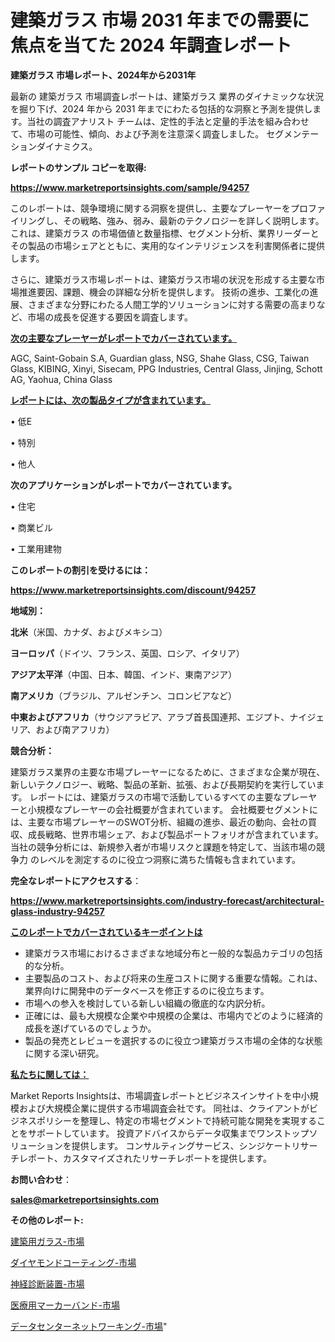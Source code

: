 # 建築ガラス 市場 2031 年までの需要に焦点を当てた 2024 年調査レポート

<strong>建築ガラス 市場レポート、2024年から2031年</strong>

最新の 建築ガラス 市場調査レポートは、建築ガラス 業界のダイナミックな状況を掘り下げ、2024 年から 2031 年までにわたる包括的な洞察と予測を提供します。当社の調査アナリスト チームは、定性的手法と定量的手法を組み合わせて、市場の可能性、傾向、および予測を注意深く調査しました。 セグメンテーションダイナミクス。



<strong>レポートのサンプル コピーを取得:</strong> <a href=https://www.marketreportsinsights.com/sample/94257>

<strong><u>https://www.marketreportsinsights.com/sample/94257</u></strong></a>

このレポートは、競争環境に関する洞察を提供し、主要なプレーヤーをプロファイリングし、その戦略、強み、弱み、最新のテクノロジーを詳しく説明します。 これは、建築ガラス の市場価値と数量指標、セグメント分析、業界リーダーとその製品の市場シェアとともに、実用的なインテリジェンスを利害関係者に提供します。

さらに、建築ガラス市場レポートは、建築ガラス市場の状況を形成する主要な市場推進要因、課題、機会の詳細な分析を提供します。 技術の進歩、工業化の進展、さまざまな分野にわたる人間工学的ソリューションに対する需要の高まりなど、市場の成長を促進する要因を調査します。



<strong><u>次の主要なプレーヤーがレポートでカバーされています。</u></strong>

AGC, Saint-Gobain S.A, Guardian glass, NSG, Shahe Glass, CSG, Taiwan Glass, KIBING, Xinyi, Sisecam, PPG Industries, Central Glass, Jinjing, Schott AG, Yaohua, China Glass



<strong><u><b>レポートには、次の製品タイプが含まれています。</b></u></strong>

• 低E

• 特別

• 他人



<strong><b>次のアプリケーションがレポートでカバーされています。</b></strong>

• 住宅

• 商業ビル

• 工業用建物



<strong><b>このレポートの割引を受けるには：</b></strong><a href=https://www.marketreportsinsights.com/discount/94257>

<strong><u>https://www.marketreportsinsights.com/discount/94257</u></strong></a>



<strong>地域別：</strong>



<strong>北米</strong>（米国、カナダ、およびメキシコ）



<strong>ヨーロッパ</strong>（ドイツ、フランス、英国、ロシア、イタリア）



<strong>アジア太平洋</strong>（中国、日本、韓国、インド、東南アジア）



<strong>南アメリカ</strong>（ブラジル、アルゼンチン、コロンビアなど）



<strong>中東およびアフリカ</strong>（サウジアラビア、アラブ首長国連邦、エジプト、ナイジェリア、および南アフリカ）



<strong>競合分析：</strong>

建築ガラス業界の主要な市場プレーヤーになるために、さまざまな企業が現在、新しいテクノロジー、戦略、製品の革新、拡張、および長期契約を実行しています。 レポートには、建築ガラスの市場で活動しているすべての主要なプレーヤーと小規模なプレーヤーの会社概要が含まれています。 会社概要セグメントには、主要な市場プレーヤーのSWOT分析、組織の進歩、最近の動向、会社の買収、成長戦略、世界市場シェア、および製品ポートフォリオが含まれています。 当社の競争分析には、新規参入者が市場リスクと課題を特定して、当該市場の競争力 のレベルを測定するのに役立つ洞察に満ちた情報も含まれています。



<strong>完全なレポートにアクセスする</strong>：

<a href=https://www.marketreportsinsights.com/industry-forecast/architectural-glass-industry-94257>

<strong><u>https://www.marketreportsinsights.com/industry-forecast/architectural-glass-industry-94257</u></strong></a>



<strong><u><b>このレポートでカバーされているキーポイントは</b></u></strong>
<ul>
  <li>建築ガラス市場におけるさまざまな地域分布と一般的な製品カテゴリの包括的な分析。</li>
  <li>主要製品のコスト、および将来の生産コストに関する重要な情報。これは、業界向けに開発中のデータベースを修正するのに役立ちます。</li>
  <li>市場への参入を検討している新しい組織の徹底的な内訳分析。</li>
  <li>正確には、最も大規模な企業や中規模の企業は、市場内でどのように経済的成長を遂げているのでしょうか。</li>
  <li>製品の発売とレビューを選択するのに役立つ建築ガラス市場の全体的な状態に関する深い研究。</li>
</ul>


<strong><u><b>私たちに関しては：</b></u></strong>

Market Reports Insightsは、市場調査レポートとビジネスインサイトを中小規模および大規模企業に提供する市場調査会社です。 同社は、クライアントがビジネスポリシーを整理し、特定の市場セグメントで持続可能な開発を実現することをサポートしています。 投資アドバイスからデータ収集までワンストップソリューションを提供します。 コンサルティングサービス、シンジケートリサーチレポート、カスタマイズされたリサーチレポートを提供します。



<strong><b>お問い合わせ</b></strong>：

<a href=mailto:sales@marketreportsinsights.com>

<strong><u>sales@marketreportsinsights.com</u></strong></a>



<strong>その他のレポート:</strong>

<a href=https://www.linkedin.com/pulse/建築用ガラス-市場-2023-総利益と主要ベンダー-2030-trendsetters-testimonials-360-anal-khbyc/>建築用ガラス-市場</a>

<a href=https://www.linkedin.com/pulse/ダイヤモンドコーティング-市場-2023-総合分析と事業成長戦略-2030-iw6jf/>ダイヤモンドコーティング-市場</a>

<a href=https://www.linkedin.com/pulse/神経診断装置-市場-2023-swot-分析と最新イノベーション-2030-pr-news-hub-ci5gf/>神経診断装置-市場</a>

<a href=https://www.linkedin.com/pulse/医療用マーカーバンド-市場-2023-総利益と主要ベンダー-2030-pr-news-hub-uvbof/>医療用マーカーバンド-市場</a>

<a href=https://www.linkedin.com/pulse/データセンターネットワーキング-市場-2023-年のダイナミクスとビジネストレンド-ca4mf/>データセンターネットワーキング-市場</a>"

